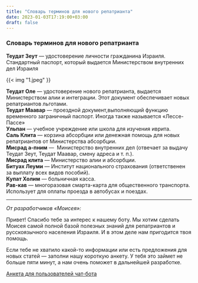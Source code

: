 ```yaml
---
title: "Словарь терминов для нового репатрианта"
date: 2023-01-03T17:19:00+03:00
draft: false
---
```


### Словарь терминов для нового репатрианта

**Теудат Зеут** — удостоверение личности гражданина Израиля. Стандартный паспорт, который выдается Министерством внутренних дел Израиля 

{{< img "1.jpeg" }}

**Теудат Оле** — удостоверение нового репатрианта, выдается Министерством алии и интеграции. Этот документ обеспечивает новых репатриантов льготами.  
**Теудат Маавар** — проездной документ,выполняющий функцию временного заграничный паспорт. Иногда также называется «Лессе-Пассе»  
**Ульпан** — учебное учреждение или школа для изучения иврита.   
**Саль Клита** — корзина абсорбции или денежная помощь для новых репатриантов от Министерства абсорбции.   
**Мисрад а-пним** —  Министерство внутренних дел (отвечает за выдачу Теудат Зеут, Теудат Маавар, смену адреса и т. п.).  
**Мисрад клита** — Министерство алии и абсорбции.  
**Битуах Леуми** — Институт национального страхования (ответственен за выплату всех видов пособий).  
**Купат Холим** — больничная касса.   
**Рав-кав** — многоразовая смарта-карта для общественного транспорта. Использует для оплаты проезда в автобусах и поездах. 


_______________________________________

_От разработчиков «Моисея»:_

Привет! Спасибо тебе за интерес к нашему боту. Мы хотим сделать Моисея самой полной базой полезных знаний для репатриантов и русскоязычного населения Израиля. И в этом деле нам пригодится твоя помощь. 

Если тебе не хватило какой-то информации или есть предложения для новых статей — заполни нашу короткую анкету. У тебя это займет не больше пяти минут, а нам очень поможет в дальнейшей разработке.

[Анкета для пользователей чат-бота](https://docs.google.com/forms/d/e/1FAIpQLSeh4owiD8TEEXcRqANYeL411qch3szlRPMWJHCkkwXHQhW0pg/viewform?usp=sf_link)
